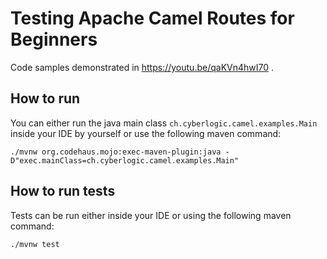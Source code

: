 # Testing Apache Camel Routes for Beginners
Code samples demonstrated in https://youtu.be/qaKVn4hwI70 .

## How to run
You can either run the java main class `ch.cyberlogic.camel.examples.Main` inside your IDE by yourself or use the following maven command:
```shell script
./mvnw org.codehaus.mojo:exec-maven-plugin:java -D"exec.mainClass=ch.cyberlogic.camel.examples.Main"
```

## How to run tests
Tests can be run either inside your IDE or using the following maven command:
```shell script
./mvnw test
```